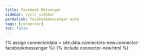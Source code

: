 ```yaml
---
title: Facebook Messenger
sidebar: cyclr_sidebar
permalink: facebookmessenger-auto
tags: [connector]
toc: false
---
```

{% assign connectordata = site.data.connectors-new.connector-facebookmessenger %}
{% include connector-new.html %}	